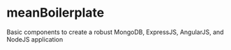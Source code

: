 meanBoilerplate
===============

Basic components to create a robust MongoDB, ExpressJS, AngularJS, and NodeJS application

